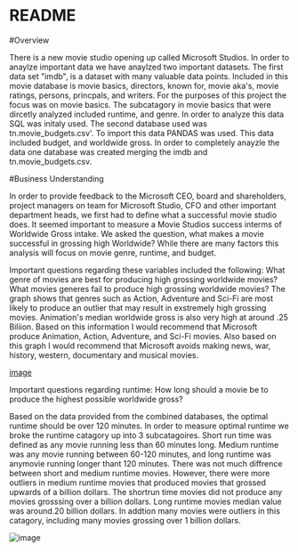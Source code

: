 # README
#Overview




There is a new movie studio opening up called Microsoft Studios. In order to anaylze important data we have anaylzed two important datasets. The first data set "imdb", is a dataset with many valuable data points. Included in this movie database is movie basics, directors, known for, movie aka's, movie ratings, persons, princpals, and writers. For the purposes of this project the focus was on movie basics. The subcatagory in movie basics that were dircetly analyzed included runtime, and genre. In order to analyze this data SQL was initaly used. The second database used was tn.movie_budgets.csv'. To import this data PANDAS was used. This data included budget, and worldwide gross. In order to completely anayzle the data one database was created merging the imdb and tn.movie_budgets.csv. 


#Business Understanding


In order to provide feedback to the Microsoft CEO, board and shareholders, project managers on team for Microsoft Studio, CFO and other important department heads, we first had to define what a successful movie studio does. It seemed important to measure a Movie Studios success interms of Worldwide Gross intake. We asked the question, what makes a movie successful in grossing high Worldwide? While there are many factors this analysis will focus on movie genre, runtime, and budget. 

Important questions regarding these variables included the following:
What genre of movies are best for producing high grossing worldwide movies? What movies generes fail to produce high grossing worldwide movies?
The graph shows that genres such as Action, Adventure and Sci-Fi are most likely to produce an outlier that may result in exstremely high grossing movies. Animation's median worldwide gross is also very high at around .25 Biliion. Based on this information I would recommend that Microsoft produce Animation, Action, Adventure, and Sci-Fi movies. Also based on this graph I would recommend that Microsoft avoids making news, war, history, western, documentary and musical movies. 

[image](https://github.com/jguzzo522/presentation/assets/75549456/dc5c81b4-2290-4b88-b1f8-5a6f257c75af)

Important questions regarding runtime:
How long should a movie be to produce the highest possible worldwide gross?

Based on the data provided from the combined databases, the optimal runtime should be over 120 minutes. In order to measure optimal runtime we broke the runtime catagory up into 3 subcatagoires. Short run time was defined as any movie running less than 60 minutes long. Medium runtime was any movie running between 60-120 minutes, and long runtime was anymovie running longer thant 120 minutes. There was not much diffrence between short and medium runtime movies. However, there were more outliers in medium runtime movies that produced movies that grossed upwards of a billion dollars. The shortrun time movies did not produce any movies grosssing over a billion dollars. Long runtime movies median value was around.20 billion dollars. In addtion many movies were outliers in this catagory, including many movies grossing over 1 billion dollars.

![image](https://github.com/jguzzo522/presentation/assets/75549456/295a1048-e8fd-4bc0-aa45-50b6baa0a33c)

